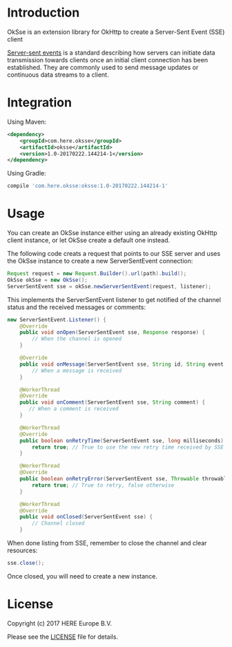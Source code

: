 # Introduction

OkSse is an extension library for OkHttp to create a Server-Sent Event (SSE) client

[Server-sent events](https://www.w3.org/TR/eventsource/) is a standard describing how servers can initiate data transmission towards clients once an initial client connection has been established. They are commonly used to send message updates or continuous data streams to a client.

# Integration

Using Maven:

```xml
<dependency>
    <groupId>com.here.oksse</groupId>
    <artifactId>oksse</artifactId>
    <version>1.0-20170222.144214-1</version>
</dependency>
```

Using Gradle:

```groovy
compile 'com.here.oksse:oksse:1.0-20170222.144214-1'
```

# Usage

You can create an OkSse instance either using an already existing OkHttp client instance, or let OkSse create a default one instead.

The following code creats a request that points to our SSE server and uses the OkSse instance to create a new ServerSentEvent connection:

```java
Request request = new Request.Builder().url(path).build();
OkSse okSse = new OkSse();
ServerSentEvent sse = okSse.newServerSentEvent(request, listener);
```

This implements the ServerSentEvent listener to get notified of the channel status and the received messages or comments:

```java
new ServerSentEvent.Listener() {
    @Override
    public void onOpen(ServerSentEvent sse, Response response) {
        // When the channel is opened
    }

    @Override
    public void onMessage(ServerSentEvent sse, String id, String event, String message) {
        // When a message is received
    }

    @WorkerThread
    @Override
    public void onComment(ServerSentEvent sse, String comment) {
       // When a comment is received
    }

    @WorkerThread
    @Override
    public boolean onRetryTime(ServerSentEvent sse, long milliseconds) {
        return true; // True to use the new retry time received by SSE
    }

    @WorkerThread
    @Override
    public boolean onRetryError(ServerSentEvent sse, Throwable throwable, Response response) {
        return true; // True to retry, false otherwise
    }

    @WorkerThread
    @Override
    public void onClosed(ServerSentEvent sse) {
        // Channel closed
    }
```

When done listing from SSE, remember to close the channel and clear resources:


```java
sse.close();
```

Once closed, you will need to create a new instance.

# License

Copyright (c) 2017 HERE Europe B.V.

Please see the [LICENSE](./LICENSE) file for details.
